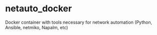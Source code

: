 # netauto_docker
Docker container with tools necessary for network automation (Python, Ansible, netmiko, Napalm, etc) 
